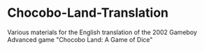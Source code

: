 # Chocobo-Land-Translation
Various materials for the English translation of the 2002 Gameboy Advanced game "Chocobo Land: A Game of Dice"
